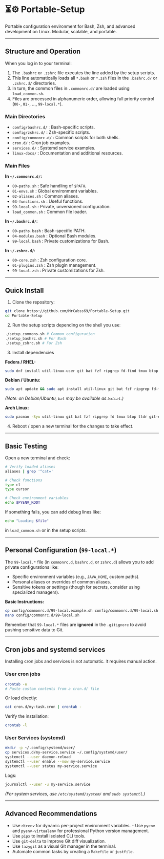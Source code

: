 # ⏳⚙️ Portable-Setup

Portable configuration environment for Bash, Zsh, and advanced development on Linux. Modular, scalable, and portable.

---

## Structure and Operation

When you log in to your terminal:

1. The `.bashrc` or `.zshrc` file executes the line added by the setup scripts.
2. This line automatically loads all `*.bash` or `*.zsh` files in the `.bashrc.d/` or `.zshrc.d/` directories.
3. In turn, the common files in `.commonrc.d/` are loaded using `load_common.sh`.
4. Files are processed in alphanumeric order, allowing full priority control (`00-`, `01-`, ..., `99-local.*`).

### Main Directories

- `config/bashrc.d/` : Bash-specific scripts.
- `config/zshrc.d/` : Zsh-specific scripts.
- `config/commonrc.d/` : Common scripts for both shells.
- `cron.d/` : Cron job examples.
- `services.d/` : Systemd service examples.
- `linux-docs/` : Documentation and additional resources.

### Main Files

**In `~/.commonrc.d/`:**
- `00-paths.sh` : Safe handling of `$PATH`.
- `01-envs.sh` : Global environment variables.
- `02-aliases.sh` : Common aliases.
- `03-functions.sh` : Useful functions.
- `99-local.sh` : Private, unversioned configuration.
- `load_common.sh` : Common file loader.

**In `~/.bashrc.d/`:**
- `00-paths.bash` : Bash-specific PATH.
- `04-modules.bash` : Optional Bash modules.
- `99-local.bash` : Private customizations for Bash.

**In `~/.zshrc.d/`:**
- `00-core.zsh` : Zsh configuration core.
- `01-plugins.zsh` : Zsh plugin management.
- `99-local.zsh` : Private customizations for Zsh.

---

## Quick Install

1. Clone the repository:

```bash
git clone https://github.com/MrCabss69/Portable-Setup.git
cd Portable-Setup
```

2. Run the setup scripts depending on the shell you use:

```bash
./setup_commons.sh # Common configuration
./setup_bashrc.sh # For Bash
./setup_zshrc.sh # For Zsh
```

3. Install dependencies

**Fedora / RHEL:**
```bash
sudo dnf install util-linux-user git bat fzf ripgrep fd-find tmux btop tldr git-delta lazygit zoxide
```

**Debian / Ubuntu:**
```bash
sudo apt update && sudo apt install util-linux git bat fzf ripgrep fd-find tmux btop tldr git-delta lazygit zoxide
```
*(Note: on Debian/Ubuntu, `bat` may be available as `batcat`.)*

**Arch Linux:**
```bash
sudo pacman -Syu util-linux git bat fzf ripgrep fd tmux btop tldr git-delta lazygit zoxide
```

4. Reboot / open a new terminal for the changes to take effect.

---

## Basic Testing

Open a new terminal and check:

```bash
# Verify loaded aliases
aliases | grep '^cat='

# Check functions
type cl
type cursor

# Check environment variables
echo $PYENV_ROOT
```

If something fails, you can add debug lines like:

```bash
echo "Loading $file"
```
in `load_common.sh` or in the setup scripts.

---

## Personal Configuration (`99-local.*`)

The `99-local.*` file (in `commonrc.d`, `bashrc.d`, or `zshrc.d`) allows you to add private configurations like:

- Specific environment variables (e.g., `JAVA_HOME`, custom paths).
- Personal aliases or overrides of common aliases.
- Sensitive tokens or settings (though for secrets, consider using specialized managers).

**Basic Instructions:**

```bash
cp config/commonrc.d/99-local.example.sh config/commonrc.d/99-local.sh
nano config/commonrc.d/99-local.sh
```

Remember that `99-local.*` files are **ignored** in the `.gitignore` to avoid pushing sensitive data to Git.

---

## Cron jobs and systemd services

Installing cron jobs and services is not automatic. It requires manual action.

### User cron jobs

```bash
crontab -e
# Paste custom contents from a cron.d/ file
```

Or load directly:

```bash
cat cron.d/my-task.cron | crontab -
```

Verify the installation:

```bash
crontab -l
```

### User Services (systemd)

```bash
mkdir -p ~/.config/systemd/user/
cp services.d/my-service.service ~/.config/systemd/user/
systemctl --user daemon-reload
systemctl --user enable --now my-service.service
systemctl --user status my-service.service
```

Logs:

```bash
journalctl --user -u my-service.service
```

*(For system services, use `/etc/systemd/system/` and `sudo systemctl`.)*

---

## Advanced Recommendations

- Use `direnv` for dynamic per-project environment variables. - Use `pyenv` and `pyenv-virtualenv` for professional Python version management.
- Use `pipx` to install isolated CLI tools.
- Use `git-delta` to improve Git diff visualization.
- Use `lazygit` as a visual Git manager in the terminal.
- Automate common tasks by creating a `Makefile` or `justfile`.